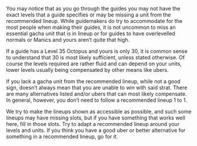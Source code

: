  You may notice that as you go through the guides you may not have the exact levels that a guide specifies or may be missing a unit from the recommended lineup. While guidemakers do try to accommodate for the most people when making their guides, it is not uncommon to miss an essential gacha unit that is in lineup or for guides to have overlevelled normals or Manics and yours aren’t quite that high.
 
If a guide has a Level 35 Octopus and yours is only 30, it is common sense to understand that 30 is most likely sufficient, unless stated otherwise. Of course the levels required are rather fluid and can depend on your units, lower levels usually being compensated by other means like ubers. 

If you lack a gacha unit from the recommended lineup, while not a good sign, doesn’t always mean that you are unable to win with said strat. There are many alternatives listed and/or ubers that can most likely compensate. In general, however, you don’t need to follow a recommended lineup 1 to 1. 

We try to make the lineups shown as accessible as possible, and such some lineups may have missing slots, but if you have something that works well here, fill in those slots. Try to adapt a recommended lineup around your levels and units. If you think you have a good uber or better alternative for something in a recommended lineup, go for it.
